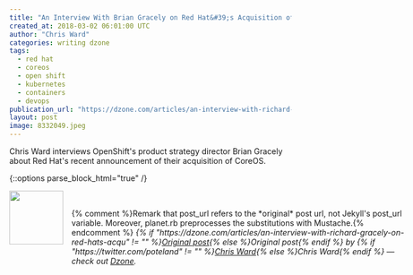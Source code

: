 ```yaml
---
title: "An Interview With Brian Gracely on Red Hat&#39;s Acquisition of CoreOS..."
created_at: 2018-03-02 06:01:00 UTC
author: "Chris Ward"
categories: writing dzone
tags:
  - red hat
  - coreos
  - open shift
  - kubernetes
  - containers
  - devops
publication_url: "https://dzone.com/articles/an-interview-with-richard-gracely-on-red-hats-acqu"
layout: post
image: 8332049.jpeg
---
```

Chris Ward interviews OpenShift's product strategy director Brian Gracely about Red Hat's recent announcement of their acquisition of CoreOS.


{::options parse_block_html="true" /}
<div class="author">
   <img src="https://www.rss-specifications.com/rss-spec-rss.gif" style="width: 96px; height: 96;">
   <span style="position: absolute; padding: 32px 15px;">{% comment %}Remark that post_url refers to the *original* post url, not Jekyll's post_url variable. Moreover, planet.rb preprocesses the substitutions with Mustache.{% endcomment %}
      <i>{% if "https://dzone.com/articles/an-interview-with-richard-gracely-on-red-hats-acqu" != "" %}<a href="https://dzone.com/articles/an-interview-with-richard-gracely-on-red-hats-acqu">Original post</a>{% else %}Original post{% endif %} by {% if "https://twitter.com/poteland" != "" %}<a href="https://twitter.com/poteland">Chris Ward</a>{% else %}Chris Ward{% endif %} &mdash; check out <a href="https://dzone.com">Dzone</a>.</i>
  </span>
</div>
